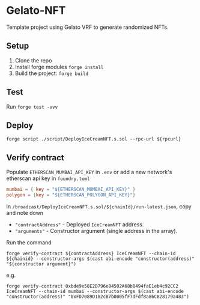# Gelato-NFT

Template project using Gelato VRF to generate randomized NFTs.

## Setup

1. Clone the repo
2. Install forge modules `forge install`
3. Build the project: `forge build`

## Test

Run `forge test -vvv`

## Deploy

```console
forge script ./script/DeployIceCreamNFT.s.sol --rpc-url ${rpcurl}
```

## Verify contract

Populate `ETHERSCAN_MUMBAI_API_KEY` in `.env` or add a new network's etherscan api key in `foundry.toml`

```toml
mumbai = { key = "${ETHERSCAN_MUMBAI_API_KEY}" }
polygon = {key = "${ETHERSCAN_POLYGON_API_KEY}"}
```

In `/broadcast/DeployIceCreamNFT.s.sol/${chainId}/run-latest.json`, copy and note down

- `"contractAddress"` - Deployed `IceCreamNFT` address.
- `"arguments"` - Constructor argument (single address in the array).

Run the command

```console
forge verify-contract ${contractAddress} IceCreamNFT --chain-id ${chainid} --constructor-args $(cast abi-encode "constructor(address)" "${constructor argument}")
```

e.g.

```console
forge verify-contract 0xbde9e58E2D796e84502A68b8494faE1eb4c92CC2 IceCreamNFT --chain-id mumbai --constructor-args $(cast abi-encode "constructor(address)" "0xFD7089D182cB7b0005fF7dFdf8a86C828179a483")
```
